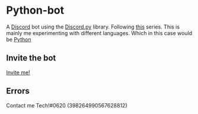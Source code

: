 # Python-bot

A [Discord](https://discord.com) bot using the [Discord.py](https://discordpy.readthedocs.io/en/latest/) library. Following [this](https://www.youtube.com/watch?v=tyRMklcm2oA&list=PLWnw41ah3I4Z3pJ3_IzohfSu4A1x37KeE) series. This is mainly me experimenting with different languages. Which in this case would be [Python](https://www.python.org)

## Invite the bot

[Invite me!](https://discordapp.com/oauth2/authorize?client_id=690982334782111814&scope=bot&permissions=8)

## Errors

Contact me Tech!#0620 (398264990567628812)
